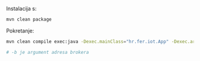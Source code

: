 Instalacija s:
```sh
mvn clean package
```
Pokretanje:
```sh
mvn clean compile exec:java -Dexec.mainClass="hr.fer.iot.App" -Dexec.args="-b=tcp://localhost:1884"

# -b je argument adresa brokera
```
